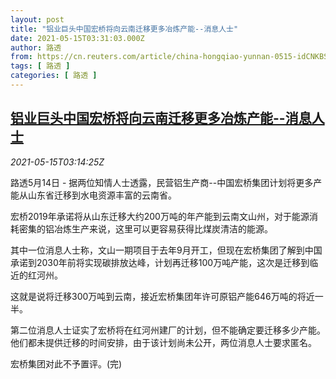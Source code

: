 ```yaml
---
layout: post
title: "铝业巨头中国宏桥将向云南迁移更多冶炼产能--消息人士"
date: 2021-05-15T03:31:03.000Z
author: 路透
from: https://cn.reuters.com/article/china-hongqiao-yunnan-0515-idCNKBS2CW031
tags: [ 路透 ]
categories: [ 路透 ]
---
```

<!--1621049463000-->
[铝业巨头中国宏桥将向云南迁移更多冶炼产能--消息人士](https://cn.reuters.com/article/china-hongqiao-yunnan-0515-idCNKBS2CW031)
------

<div>
<div><i>2021-05-15T03:14:25Z</i></div><p>路透5月14日 - 据两位知情人士透露，民营铝生产商--中国宏桥集团计划将更多产能从山东省迁移到水电资源丰富的云南省。</p><p>宏桥2019年承诺将从山东迁移大约200万吨的年产能到云南文山州，对于能源消耗密集的铝冶炼生产来说，这里可以更容易获得比煤炭清洁的能源。</p><p>其中一位消息人士称，文山一期项目于去年9月开工，但现在宏桥集团了解到中国承诺到2030年前将实现碳排放达峰，计划再迁移100万吨产能，这次是迁移到临近的红河州。</p><p>这就是说将迁移300万吨到云南，接近宏桥集团年许可原铝产能646万吨的将近一半。</p><p>第二位消息人士证实了宏桥将在红河州建厂的计划，但不能确定要迁移多少产能。他们都未提供迁移的时间安排，由于该计划尚未公开，两位消息人士要求匿名。</p><p>宏桥集团对此不予置评。(完)</p>
</div>
